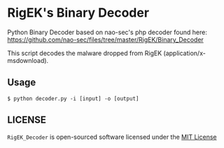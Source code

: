 # RigEK's Binary Decoder

Python Binary Decoder based on nao-sec's php decoder found here: https://github.com/nao-sec/files/tree/master/RigEK/Binary_Decoder

This script decodes the malware dropped from RigEK (application/x-msdownload).

## Usage
```
$ python decoder.py -i [input] -o [output]
```
## LICENSE
```RigEK_Decoder``` is open-sourced software licensed under the [MIT License](LICENSE)
